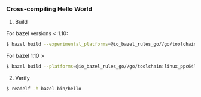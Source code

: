 ### Cross-compiling Hello World 

1. Build

For bazel versions < 1.10:

```bash
$ bazel build --experimental_platforms=@io_bazel_rules_go//go/toolchain:linux_ppc64le //:hello
```

For bazel 1.10 > 

```bash
$ bazel build --platforms=@io_bazel_rules_go//go/toolchain:linux_ppc64le //:hello
```

2. Verify

```bash
$ readelf -h bazel-bin/hello
```
